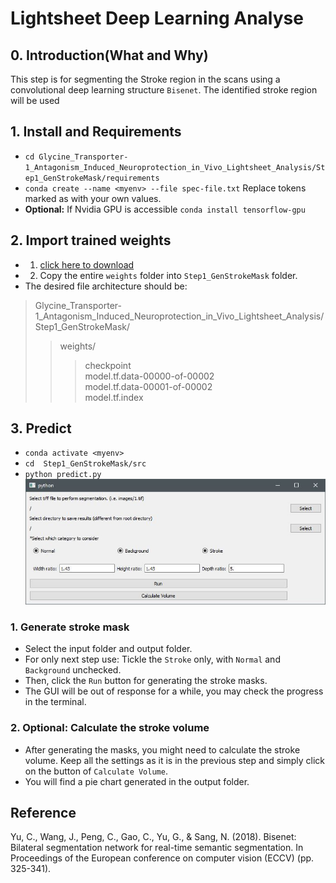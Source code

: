 # Lightsheet Deep Learning Analyse
## 0. Introduction(What and Why)
This step is for segmenting the Stroke region in the scans using a convolutional deep learning structure `Bisenet`. The identified stroke region will be used
## 1. Install and Requirements
* `cd Glycine_Transporter-1_Antagonism_Induced_Neuroprotection_in_Vivo_Lightsheet_Analysis/Step1_GenStrokeMask/requirements`
* `conda create --name <myenv> --file spec-file.txt` Replace tokens marked as <token> with your own values.
* **Optional:** If Nvidia GPU is accessible  `conda install tensorflow-gpu`

## 2. Import trained weights 
* 1. [click here to download](https://drive.google.com/drive/folders/1vak_PFfdLiy1uARrOCWuWO95iVOY5TNX?usp=sharing)
* 2. Copy the entire `weights` folder into `Step1_GenStrokeMask` folder. 
* The desired file architecture should be:
> Glycine_Transporter-1_Antagonism_Induced_Neuroprotection_in_Vivo_Lightsheet_Analysis/Step1_GenStrokeMask/  
>> weights/  
>>> checkpoint  
>>> model.tf.data-00000-of-00002  
>>> model.tf.data-00001-of-00002  
>>> model.tf.index  

## 3. Predict
* `conda activate <myenv>`
* `cd  Step1_GenStrokeMask/src`
* `python predict.py`  
![Graphic User Interface](https://github.com/JulianPitney/Glycine_Transporter-1_Antagonism_Induced_Neuroprotection_in_Vivo_Lightsheet_Analysis/blob/eb47c6f3e88870df8a20cc121771cba9c0b1b81a/Step1_GenStrokeMask/Capture.JPG)
### 1. Generate stroke mask
* Select the input folder and output folder.
* For only next step use: Tickle the `Stroke` only, with `Normal` and `Background` unchecked.
* Then, click the `Run` button for generating the stroke masks.
* The GUI will be out of response for a while, you may check the progress in the terminal.
### 2. Optional: Calculate the stroke volume
* After generating the masks, you might need to calculate the stroke volume. Keep all the settings as it is in the previous step and simply click on the button of `Calculate Volume`.
* You will find a pie chart generated in the output folder.

## Reference
Yu, C., Wang, J., Peng, C., Gao, C., Yu, G., & Sang, N. (2018). Bisenet: Bilateral segmentation network for real-time semantic segmentation. In Proceedings of the European conference on computer vision (ECCV) (pp. 325-341).
